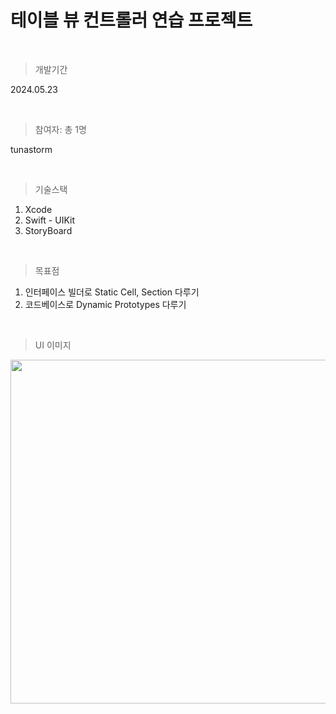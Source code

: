 # 테이블 뷰 컨트롤러 연습 프로젝트
<br>

> 개발기간

2024.05.23

<br>

> 참여자: 총 1명

tunastorm

<br>

> 기술스택

1. Xcode
2. Swift - UIKit
3. StoryBoard

<br>

> 목표점

1. 인터페이스 빌더로 Static Cell, Section 다루기 
2. 코드베이스로 Dynamic Prototypes 다루기

<br>

> UI 이미지

<img src=""  width="800" height="550"/>
   
